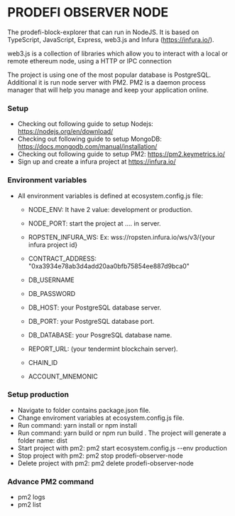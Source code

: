 # PRODEFI OBSERVER NODE
   The prodefi-block-explorer that can run in NodeJS. It is based on TypeScript, JavaScript, Express, web3.js and Infura (https://infura.io/).

   web3.js is a collection of libraries which allow you to interact with a local or remote ethereum node, using a HTTP or IPC connection

   The project is using one of the most popular database is PostgreSQL. Additional it is run node server with PM2. PM2 is a daemon process manager that will help you manage and keep your application online.

### Setup
- Checking out following guide to setup Nodejs: https://nodejs.org/en/download/
- Checking out following guide to setup MongoDB: https://docs.mongodb.com/manual/installation/
- Checking out following guide to setup PM2: https://pm2.keymetrics.io/
- Sign up and create a infura project at https://infura.io/

### Environment variables
- All environment variables is defined at ecosystem.config.js file:
   + NODE_ENV: It have 2 value: development or production.
   + NODE_PORT: start the project at .... in server.

   + ROPSTEN_INFURA_WS: Ex: wss://ropsten.infura.io/ws/v3/{your infura project id}
   + CONTRACT_ADDRESS: "0xa3934e78ab3d4add20aa0bfb75854ee887d9bca0" 

   + DB_USERNAME
   + DB_PASSWORD
   + DB_HOST: your PostgreSQL database server.
   + DB_PORT: your PostgreSQL database port.
   + DB_DATABASE: your PosgreSQL database name.

   + REPORT_URL: (your tendermint blockchain server).
   + CHAIN_ID
   + ACCOUNT_MNEMONIC

### Setup production
- Navigate to folder contains package.json file.
- Change enviroment variables at ecosystem.config.js file.
- Run command: yarn install or npm install
- Run command: yarn build or npm run build . The project will generate a folder name: dist
- Start project with pm2: pm2 start ecosystem.config.js --env production
- Stop project with pm2: pm2 stop prodefi-observer-node
- Delete project with pm2: pm2 delete prodefi-observer-node

### Advance PM2 command
- pm2 logs
- pm2 list
